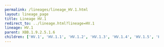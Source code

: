 ```yaml
---
permalink: /lineages/lineage_HV.1.html
layout: lineage_page
title: Lineage HV.1
redirect_to: ../lineage.html?lineage=HV.1
lineage: HV.1
parent: XBB.1.9.2.5.1.6
children: ['HV.1', 'HV.1.1', 'HV.1.2', 'HV.1.3', 'HV.1.4', 'HV.1.5', 'HV.1.6', 'HV.1.6.1', 'HV.1.7', 'HV.1.8', 'HV.1.9', 'HV.1.10', 'HV.1.11']
---
```

